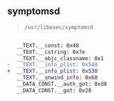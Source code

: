 ## symptomsd

> `/usr/libexec/symptomsd`

```diff

   __TEXT.__const: 0x48
   __TEXT.__cstring: 0x7e
   __TEXT.__objc_classname: 0x1
-  __TEXT.__info_plist: 0x544
+  __TEXT.__info_plist: 0x538
   __TEXT.__unwind_info: 0x68
   __DATA_CONST.__auth_got: 0xd8
   __DATA_CONST.__got: 0x28

```
